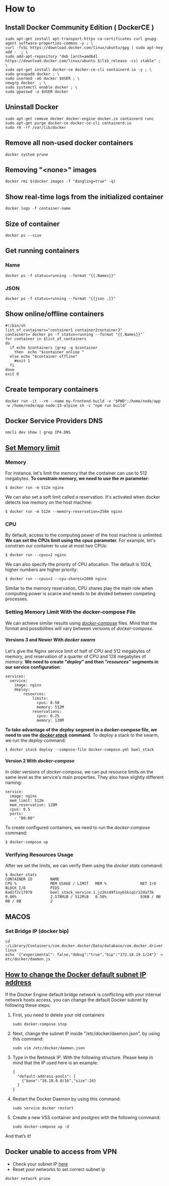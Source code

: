 # How to

## Install Docker Community Edition \( DockerCE \)

```text
sudo apt-get install apt-transport-https ca-certificates curl gnupg-agent software-properties-common -y ; \
curl -fsSL https://download.docker.com/linux/ubuntu/gpg | sudo apt-key add -  ; \
sudo add-apt-repository "deb [arch=amd64] https://download.docker.com/linux/ubuntu $(lsb_release -cs) stable" ; \
sudo apt-get install docker-ce docker-ce-cli containerd.io -y ; \
sudo groupadd docker ; \
sudo usermod -aG docker $USER ; \
newgrp docker  ; \
sudo systemctl enable docker ; \
sudo gpasswd -a $USER docker
```

## Uninstall Docker

```text
sudo apt-get remove docker docker-engine docker.io containerd runc
sudo apt-get purge docker-ce docker-ce-cli containerd.io
sudo rm -rf /var/lib/docker
```

## Remove all non-used docker containers

```text
docker system prune
```

## Removing "&lt;none&gt;" images

```text
docker rmi $(docker images -f "dangling=true" -q)
```

## Show real-time logs from the initialized container

```text
docker logs -f container-name
```

## Size of container

```text
docker ps --size
```

## Get running containers 

### Name

```text
docker ps -f status=running --format "{{.Names}}"
```

### JSON

```text
docker ps -f status=running --format "{{json .}}"
```

## Show online/offline containers

```text
#!/bin/sh
list_of_containers="container1 container2container3"
containers=`docker ps -f status=running --format "{{.Names}}"`
for container in $list_of_containers
do
  if echo $containers |grep -q $container
    then  echo "$container online "
  else echo "$container offline"
    #exit 1
  fi
done
exit 0
```

## Create temporary containers

```text
docker run -it --rm --name my-frontend-build -v "$PWD":/home/node/app -w /home/node/app node:13-alpine sh -c "npm run build"
```

## Docker Service Providers DNS

```text
nmcli dev show | grep IP4.DNS
```

## [Set Memory limit](https://www.baeldung.com/ops/docker-memory-limit)

### Memory

For instance, let's limit the memory that the container can use to 512 megabytes. **To constrain memory, we need to use the** _**m**_ **parameter:**

```text
$ docker run -m 512m nginx
```

We can also set a soft limit called a reservation. It's activated when docker detects low memory on the host machine:

```text
$ docker run -m 512m --memory-reservation=256m nginx
```

### CPU

By default, access to the computing power of the host machine is unlimited. **We can set the CPUs limit using the** _**cpus**_ **parameter.** For example, let's constrain our container to use at most two CPUs:

```text
$ docker run --cpus=2 nginx
```

We can also specify the priority of CPU allocation. The default is 1024, higher numbers are higher priority:

```text
$ docker run --cpus=2 --cpu-shares=2000 nginx
```

Similar to the memory reservation, CPU shares play the main role when computing power is scarce and needs to be divided between competing processes.  


### Setting Memory Limit With the docker-compose File

We can achieve similar results using [_docker-compose_](https://www.baeldung.com/docker-compose) files. Mind that the format and possibilities will vary between versions of _docker-compose_.  


#### Versions 3 and Newer With _docker swarm_

Let's give the Nginx service limit of half of CPU and 512 megabytes of memory, and reservation of a quarter of CPU and 128 megabytes of memory. **We need to create “**_**deploy**_**” and then “**_**resources**_**” segments in our service configuration**:

```text
services:
  service:
    image: nginx
    deploy:
        resources:
            limits:
              cpus: 0.50
              memory: 512M
            reservations:
              cpus: 0.25
              memory: 128M
```

**To take advantage of the** _**deploy**_ **segment in a docker-compose file, we need to use the** [_**docker stack**_](https://docs.docker.com/engine/reference/commandline/stack_deploy/) **command.** To deploy a stack to the swarm, we run the _deploy_ command:

```text
$ docker stack deploy --compose-file docker-compose.yml bael_stack
```

#### Version 2 With _docker-compose_

In older versions of _docker-compose,_ we can put resource limits on the same level as the service's main properties. They also have slightly different naming:

```text
service:
  image: nginx
  mem_limit: 512m
  mem_reservation: 128M
  cpus: 0.5
  ports:
    - "80:80"
```

To create configured containers, we need to run the _docker-compose_ command:

```text
$ docker-compose up
```

### Verifying Resources Usage

After we set the limits, we can verify them using the _docker stats_ command:

```text
$ docker stats
CONTAINER ID        NAME                                             CPU %               MEM USAGE / LIMIT   MEM %               NET I/O             BLOCK I/O           PIDS
8ad2f2c17078        bael_stack_service.1.jz2ks49finy61kiq1r12da73k   0.00%               2.578MiB / 512MiB   0.50%               936B / 0B           0B / 0B             2
```

## MACOS 

### Set Bridge IP \(docker bip\)

```text
cd ~/Library/Containers/com.docker.docker/Data/database/com.docker.driver.amd64-linux
echo '{"experimental": false,"debug":"true","bip":"172.18.19.1/24"}' > etc/docker/daemon.js
```

## [How to change the Docker default subnet IP address](https://support.getjoan.com/hc/en-us/articles/360008889859-How-to-change-the-Docker-default-subnet-IP-address)

If the Docker Engine default bridge network is conflicting with your internal network hosts access, you can change the default Docker subnet by following these steps:

1. First, you need to delete your old containers 

   ```text
   sudo docker-compose stop
   ```

2. Next, change the subnet IP inside "/etc/docker/daemon.json", by using this command:

   ```text
   sudo vim /etc/docker/daemon.json
   ```

3. Type in the Netmask IP. With the following structure. Please keep in mind that the IP used here is an example:

   ```text
   {
     "default-address-pools": [
       {"base":"10.10.0.0/16","size":24}
     ]
   }
   ```

4. Restart the Docker Daemon by using this command:

   ```text
   sudo service docker restart
   ```

5. Create a new VSS container and postgres with the following command:

   ```text
   sudo docker-compose up -d
   ```

 And that’s it!

## Docker unable to access from VPN

* Check your subnet IP [here](https://vinnyfs89.gitbook.io/knowledge/technology/programming/dev-ops/docker/how-to#how-to-change-the-docker-default-subnet-ip-address) 
* Reset your networks to set correct subnet ip

```text
docker network prune
```

